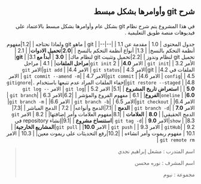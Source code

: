 ﻿




<div dir = rtl > 

## شرح git وأوامرها بشكل مبسط

في هذا المشروع يتم شرح نظام git بشكل عام  وأوامرها بشكل مبسط بالاعتماد على فيديوهات منصة طويق التعليمية .

جدول المحتوى 
| 1.0 | مقدمة عن git |
|--|--|
| 1.1 |  ماهو git ولماذا نحتاجه |
|1.2|مفهوم أنظمة التحكم بالنسخ|
|  1.3| أنواع أنظمة التحكم بالنسخ |
|**2.0**|**تحميل الادوات**|
| 2.1 | تحميل git لنظام وندوز |
|2.2|تحميل وتثبيت git لنظام ماك|
| **3.0** | **أبدأ مع git** |
|3.1|الأمر `git init`|
| 3.2 | الامر `git init` 2 |
|**4.0**|**مراحل الملفات**|
| 4.1 | مراحل الملفات في git |
|4.2|الامر `git status`|
| 4.3 | الامر `git add` |
|4.4|الامر `git config`|
| 4.5 |  الامر `git commit` |
|4.6|الامر `git commit --amend -m`|
| 4.7 | الامر `git restore --staged` |
|4.8|إخفاء الملفات المراد عدم تتبعها باستخدام `.gitignore`|
| **5.0** | **استعراض تاريخ المشروع** |
|5.1| الامر `git log`|
| 5.2 | الامر `git log --oneline` |
|**6.0**|**الفروع**|
| 6.1 | مفهوم الفروع والمؤشر |
|6.2|الامر `git branch`|
| 6.3 | الامر `git checkout`  |
|6.4|الامر `git branch -b`|
| 6.5 | الامر `git branch -m` |
|6.6|الامر `git branch -d`|
| **7.0** | **الدمج** |
|7.1|الدمج وأنواعه|
| 7.2 | الدمج المباشر |
|7.3|الدمج الحقيقي|
| **8.0** | **العلامات** |
|8.1|مفهوم العلامات وأمر إضافتها|
| 8.2 | الامر `git show` |
|8.3|الامر `git tag -d`|
| **9.0** |**استنساخ مشروع**  |
|9.1|إنشاء repository في `gitHub`|
| 9.2 |  الامر `git push` |
| 9.3 | الامر `git pull` |
|**10.0**|**المشاريع الخارجية**|
| 10.1 | مفهوم ريموت وأمر انشاءه |
|10.2|رفع التحديثات على ريموت معين|
| 10.3 | الامر `git remote rm` |

> اسم المتدرب : مشعل إبراهيم نجدي
> 
> اسم المشرف : نوره محسن 
> 
> مجموعة : نيوم

</dir>






